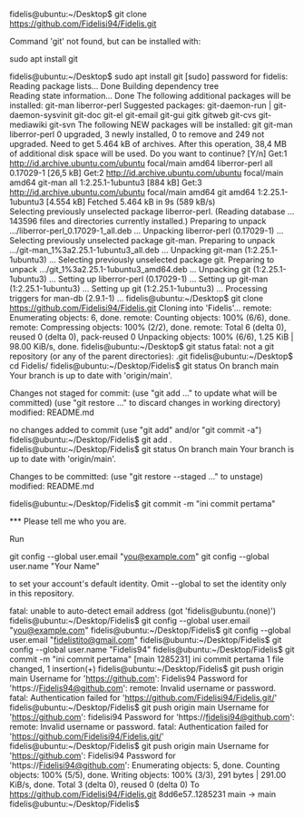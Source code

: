 fidelis@ubuntu:~/Desktop$ git clone https://github.com/Fidelisi94/Fidelis.git

Command 'git' not found, but can be installed with:

sudo apt install git

fidelis@ubuntu:~/Desktop$ sudo apt install git
[sudo] password for fidelis: 
Reading package lists... Done
Building dependency tree       
Reading state information... Done
The following additional packages will be installed:
  git-man liberror-perl
Suggested packages:
  git-daemon-run | git-daemon-sysvinit git-doc git-el git-email git-gui gitk
  gitweb git-cvs git-mediawiki git-svn
The following NEW packages will be installed:
  git git-man liberror-perl
0 upgraded, 3 newly installed, 0 to remove and 249 not upgraded.
Need to get 5.464 kB of archives.
After this operation, 38,4 MB of additional disk space will be used.
Do you want to continue? [Y/n] 
Get:1 http://id.archive.ubuntu.com/ubuntu focal/main amd64 liberror-perl all 0.17029-1 [26,5 kB]
Get:2 http://id.archive.ubuntu.com/ubuntu focal/main amd64 git-man all 1:2.25.1-1ubuntu3 [884 kB]
Get:3 http://id.archive.ubuntu.com/ubuntu focal/main amd64 git amd64 1:2.25.1-1ubuntu3 [4.554 kB]
Fetched 5.464 kB in 9s (589 kB/s)                                              
Selecting previously unselected package liberror-perl.
(Reading database ... 143596 files and directories currently installed.)
Preparing to unpack .../liberror-perl_0.17029-1_all.deb ...
Unpacking liberror-perl (0.17029-1) ...
Selecting previously unselected package git-man.
Preparing to unpack .../git-man_1%3a2.25.1-1ubuntu3_all.deb ...
Unpacking git-man (1:2.25.1-1ubuntu3) ...
Selecting previously unselected package git.
Preparing to unpack .../git_1%3a2.25.1-1ubuntu3_amd64.deb ...
Unpacking git (1:2.25.1-1ubuntu3) ...
Setting up liberror-perl (0.17029-1) ...
Setting up git-man (1:2.25.1-1ubuntu3) ...
Setting up git (1:2.25.1-1ubuntu3) ...
Processing triggers for man-db (2.9.1-1) ...
fidelis@ubuntu:~/Desktop$ git clone https://github.com/Fidelisi94/Fidelis.git
Cloning into 'Fidelis'...
remote: Enumerating objects: 6, done.
remote: Counting objects: 100% (6/6), done.
remote: Compressing objects: 100% (2/2), done.
remote: Total 6 (delta 0), reused 0 (delta 0), pack-reused 0
Unpacking objects: 100% (6/6), 1.25 KiB | 98.00 KiB/s, done.
fidelis@ubuntu:~/Desktop$ git status
fatal: not a git repository (or any of the parent directories): .git
fidelis@ubuntu:~/Desktop$ cd Fidelis/
fidelis@ubuntu:~/Desktop/Fidelis$ git status
On branch main
Your branch is up to date with 'origin/main'.

Changes not staged for commit:
  (use "git add <file>..." to update what will be committed)
  (use "git restore <file>..." to discard changes in working directory)
	modified:   README.md

no changes added to commit (use "git add" and/or "git commit -a")
fidelis@ubuntu:~/Desktop/Fidelis$ git add .
fidelis@ubuntu:~/Desktop/Fidelis$ git status
On branch main
Your branch is up to date with 'origin/main'.

Changes to be committed:
  (use "git restore --staged <file>..." to unstage)
	modified:   README.md

fidelis@ubuntu:~/Desktop/Fidelis$ git commit -m "ini commit pertama"

*** Please tell me who you are.

Run

  git config --global user.email "you@example.com"
  git config --global user.name "Your Name"

to set your account's default identity.
Omit --global to set the identity only in this repository.

fatal: unable to auto-detect email address (got 'fidelis@ubuntu.(none)')
fidelis@ubuntu:~/Desktop/Fidelis$  git config --global user.email "you@example.com"
fidelis@ubuntu:~/Desktop/Fidelis$  git config --global user.email "fidelistito@gmail.com"
fidelis@ubuntu:~/Desktop/Fidelis$ git config --global user.name "Fidelis94"
fidelis@ubuntu:~/Desktop/Fidelis$ git commit -m "ini commit pertama"
[main 1285231] ini commit pertama
 1 file changed, 1 insertion(+)
fidelis@ubuntu:~/Desktop/Fidelis$ git push origin main
Username for 'https://github.com': Fidelis94
Password for 'https://Fidelis94@github.com': 
remote: Invalid username or password.
fatal: Authentication failed for 'https://github.com/Fidelisi94/Fidelis.git/'
fidelis@ubuntu:~/Desktop/Fidelis$ git push origin main
Username for 'https://github.com': fidelisi94
Password for 'https://fidelisi94@github.com': 
remote: Invalid username or password.
fatal: Authentication failed for 'https://github.com/Fidelisi94/Fidelis.git/'
fidelis@ubuntu:~/Desktop/Fidelis$ git push origin main
Username for 'https://github.com': Fidelisi94
Password for 'https://Fidelisi94@github.com': 
Enumerating objects: 5, done.
Counting objects: 100% (5/5), done.
Writing objects: 100% (3/3), 291 bytes | 291.00 KiB/s, done.
Total 3 (delta 0), reused 0 (delta 0)
To https://github.com/Fidelisi94/Fidelis.git
   8dd6e57..1285231  main -> main
fidelis@ubuntu:~/Desktop/Fidelis$ 


